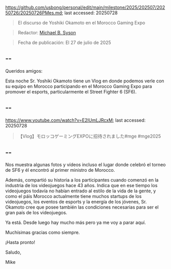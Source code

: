https://github.com/usbong/personal/edit/main/milestone/2025/202507/20250726/20250726PMes.md; last accessed: 20250728

> El discurso de Yoshiki Okamoto en el Morocco Gaming Expo

> Redactor: [Michael B. Syson](https://www.linkedin.com/in/michaelsyson/)

> Fecha de publicación: El 27 de julio de 2025

## --

Queridos amigos:

Esta noche Sr. Yoshiki Okamoto tiene un Vlog en donde podemos verle con su equipo en Morocco participando en el Morocco Gaming Expo para promover el esports, particularmente el Street Fighter 6 (SF6).

## --

https://www.youtube.com/watch?v=E2IUmLJRcxM; last accessed: 20250728

> 【Vlog】モロッコゲーミングEXPOに招待されました#mge #mge2025

## --

Nos muestra algunas fotos y vídeos incluso el lugar donde celebró el torneo de SF6 y él encontró al primer ministro de Morocco. 

Además, compartió su historia a los participantes cuando comenzó en la industria de los videojuegos hace 43 años. Indica que en ese tiempo los videojuegos todavía no habían entrado al estilo de la vida de la gente, y como el páis Morocco actualmente tiene muchos startups de los videojuegos, los eventos de esports y la energía de los jóvenes, Sr. Okamoto cree que posee también las condiciones necesarias para ser el gran país de los videojuegos.

Ya está. Desde luego hay mucho más pero ya me voy a parar aquí.

Muchísimas gracias como siempre.

¡Hasta pronto!

Saludo,

Mike